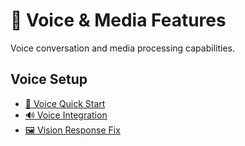 # 🎵 Voice & Media Features

Voice conversation and media processing capabilities.

## Voice Setup
- [🎤 Voice Quick Start](docs/voice/VOICE_QUICK_START.md)
- [🔊 Voice Integration](docs/voice/VOICE_INTEGRATION_GUIDE.md)
- [🖼️ Vision Response Fix](docs/voice/VISION_RESPONSE_FORMAT_FIX.md)
